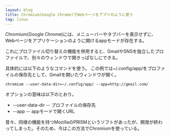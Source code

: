 ```yaml
---
layout: blog
title: Chromium(Google Chrome)でWebページをアプリのように使う
tag: linux
---
```




Chromium(Google Chrome)には、メニューバーやタブバーを表示せずに、Webページをアプリケーションのように開けるappモードが存在する。

これにプロファイル切り替えの機能を併用すると、GmailやSNSを独立したプロファイルで、別々のウィンドウで開きっぱなしにできる。

具体的には以下のようなコマンドを使う。
この例では~/.config/app/をプロファイルの保存先として、Gmailを開いたウィンドウが開く。

    chromium --user-data-dir=~/.config/app/ --app=http://gmail.com/

オプションの意味は以下のとおり。

- --user-data-dir -- プロファイルの保存先
- --app -- appモードで開くURL

昔々、同様の機能を持つMozillaのPRISMというソフトがあったが、開発が終わってしまった。そのため、今はこの方法でChromiumを使っている。
